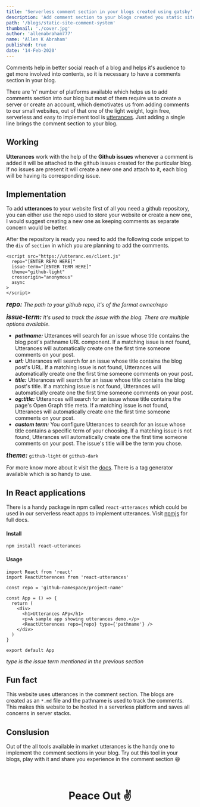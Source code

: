 ```yaml
---
title: 'Serverless comment section in your blogs created using gatsby'
description: 'Add comment section to your blogs created you static site generator - gatsby, which uses github to post comment'
path: '/blogs/static-site-comment-system'
thumbnail: './cover.jpg'
author: 'allenabraham777'
name: 'Allen K Abraham'
published: true
date: '14-Feb-2020'
---
```


Comments help in better social reach of a blog and helps it's audience to get more involved into contents, so it is necessary to have a comments section in your blog.

There are 'n' number of platforms available which helps us to add comments section into our blog but most of them require us to create a server or create an account, which demotivates us from adding comments to our small websites, out of that one of the light weight, login free, serverless and easy to implement tool is [utterances](https://utteranc.es). Just adding a single line brings the comment section to your blog.

## Working
**Utterances** work with the help of the **Github issues** whenever a comment is added it will be attached to the github issues created for the purticular blog. If no issues are present it will create a new one and attach to it, each blog will be having its corresponding issue.

## Implementation

To add **utterances** to your website first of all you need a github repository, you can either use the repo used to store your website or create a new one, I would suggest creating a new one as keeping comments as separate concern would be better. 

After the repository is ready you need to add the following code snippet to the ```div``` of ```section``` in which you are planning to add the comments.
```
<script src="https://utteranc.es/client.js"
  repo="[ENTER REPO HERE]"
  issue-term="[ENTER TERM HERE]"
  theme="github-light"
  crossorigin="anonymous"
  async
>
</script>
```

<big>___repo:___</big> *The path to your github repo, it's of the format owner/repo*

<big>___issue-term:___</big> *It's used to track the issue with the blog. There are multiple options available.*
- ___pathname:___ Utterances will search for an issue whose title contains the blog post's pathname URL component. If a matching issue is not found, Utterances will automatically create one the first time someone comments on your post. 
- ___url:___ Utterances will search for an issue whose title contains the blog post's URL. If a matching issue is not found, Utterances will automatically create one the first time someone comments on your post.
- ___title:___ Utterances will search for an issue whose title contains the blog post's title. If a matching issue is not found, Utterances will automatically create one the first time someone comments on your post. 
- ___og:title:___ Utterances will search for an issue whose title contains the page's Open Graph title meta. If a matching issue is not found, Utterances will automatically create one the first time someone comments on your post. 
- ___custom term:___ You configure Utterances to search for an issue whose title contains a specific term of your choosing. If a matching issue is not found, Utterances will automatically create one the first time someone comments on your post. The issue's title will be the term you chose. 

<big>___theme:___</big> ```github-light``` or ```github-dark```

For more know more about it visit the [docs]("https://utteranc.es/"). There is a tag generator available which is so handy to use.

## In React applications

There is a handy package in npm called ```react-utterances``` which could be used in our serverless react apps to implement utterances. Visit [npmjs]("https://www.npmjs.com/package/react-utterances") for full docs.

#### Install
```
npm install react-utterances
```

#### Usage
```
import React from 'react'
import ReactUtterences from 'react-utterances'
 
const repo = 'github-namespace/project-name'
 
const App = () => {
  return (
    <div>
      <h1>Utterances APp</h1>
      <p>A sample app showing utterances demo.</p>
      <ReactUtterences repo={repo} type={'pathname'} />
    </div>
  )
}
 
export default App
```

*type is the issue term mentioned in the previous section*

## Fun fact

This website uses utterances in the comment section. The blogs are created as an ```*.md``` file and the pathname is used to track the comments. This makes this website to be hosted in a serverless platform and saves all concerns in server stacks.

## Conslusion
Out of the all tools available in market utterances is the handy one to implement the comment sections in your blog. Try out this tool in your blogs, play with it and share you experience in the comment section 😆

<br/>

# <center>Peace Out ✌️</center>